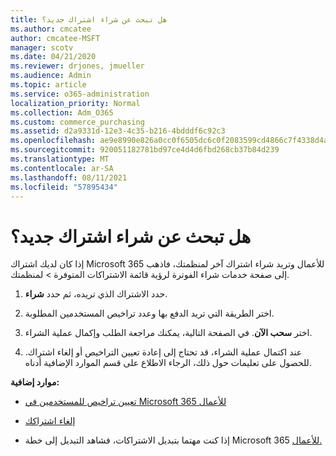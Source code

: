 ```yaml
---
title: هل تبحث عن شراء اشتراك جديد؟
ms.author: cmcatee
author: cmcatee-MSFT
manager: scotv
ms.date: 04/21/2020
ms.reviewer: drjones, jmueller
ms.audience: Admin
ms.topic: article
ms.service: o365-administration
localization_priority: Normal
ms.collection: Adm_O365
ms.custom: commerce_purchasing
ms.assetid: d2a9331d-12e3-4c35-b216-4bdddf6c92c3
ms.openlocfilehash: ae9e8990e826a0cc0f6505dc6c0f2083599cd4866c7f4338d4a1c67568083616
ms.sourcegitcommit: 920051182781bd97ce4d4d6fbd268cb37b84d239
ms.translationtype: MT
ms.contentlocale: ar-SA
ms.lasthandoff: 08/11/2021
ms.locfileid: "57895434"
---
```

# <a name="looking-to-buy-a-new-subscription"></a>هل تبحث عن شراء اشتراك جديد؟

إذا كان لديك اشتراك Microsoft 365 للأعمال وتريد شراء اشتراك آخر لمنظمتك، فاذهب إلى صفحة خدمات شراء الفوترة لرؤية قائمة الاشتراكات المتوفرة  \> [](https://go.microsoft.com/fwlink/p/?linkid=868433) لمنظمتك.
 
1. حدد الاشتراك الذي تريده، ثم حدد **شراء**.

2. اختر الطريقة التي تريد الدفع بها وعدد تراخيص المستخدمين المطلوبة.

3. اختر **سحب الآن**. في الصفحة التالية، يمكنك مراجعة الطلب وإكمال عملية الشراء.

4. عند اكتمال عملية الشراء، قد تحتاج إلى إعادة تعيين التراخيص أو إلغاء اشتراك. للحصول على تعليمات حول ذلك، الرجاء الاطلاع على قسم الموارد الإضافية أدناه.

 **موارد إضافية:**
  
- [تعيين تراخيص للمستخدمين في Microsoft 365 للأعمال](https://docs.microsoft.com/microsoft-365/admin/add-users/add-users)
    
- [إلغاء اشتراكك](https://docs.microsoft.com/microsoft-365/commerce/subscriptions/cancel-your-subscription)
    
- إذا كنت مهتما بتبديل الاشتراكات، فشاهد التبديل إلى خطة Microsoft 365 [للأعمال.](https://docs.microsoft.com/microsoft-365/commerce/subscriptions/switch-to-a-different-plan)